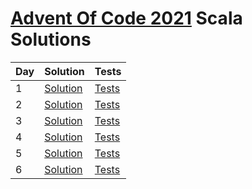 # [Advent Of Code 2021](https://adventofcode.com/2021) Scala Solutions

| Day | Solution                                       | Tests                                           | 
|-----|------------------------------------------------|-------------------------------------------------|
| 1   | [Solution](src/main/scala/day1/Solution.scala) | [Tests](src/test/scala/day1/SolutionSpec.scala) |
| 2   | [Solution](src/main/scala/day2/Solution.scala) | [Tests](src/test/scala/day2/SolutionSpec.scala) |
| 3   | [Solution](src/main/scala/day3/Solution.scala) | [Tests](src/test/scala/day3/SolutionSpec.scala) |
| 4   | [Solution](src/main/scala/day4/Solution.scala) | [Tests](src/test/scala/day4/SolutionSpec.scala) |
| 5   | [Solution](src/main/scala/day5/Solution.scala) | [Tests](src/test/scala/day5/SolutionSpec.scala) |
| 6   | [Solution](src/main/scala/day6/Solution.scala) | [Tests](src/test/scala/day6/SolutionSpec.scala) |